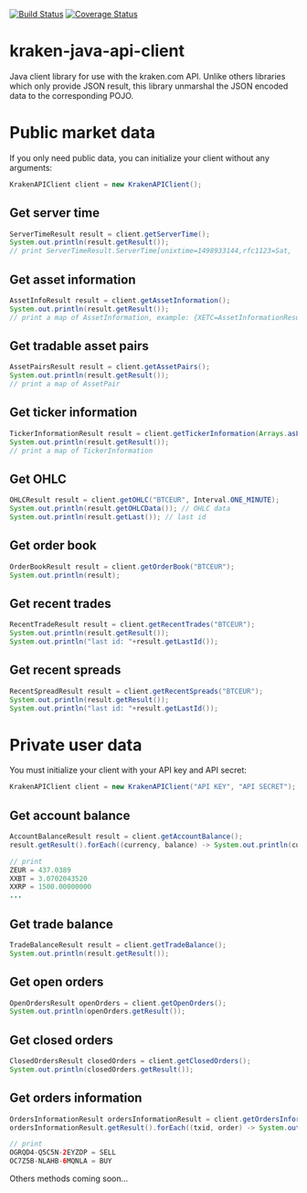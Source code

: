 [![Build Status](https://travis-ci.org/sbouclier/kraken-java-api-client.svg?branch=master)](https://travis-ci.org/sbouclier/kraken-java-api-client)
[![Coverage Status](https://coveralls.io/repos/github/sbouclier/kraken-java-api-client/badge.svg?branch=master)](https://coveralls.io/github/sbouclier/kraken-java-api-client?branch=master)

# kraken-java-api-client
Java client library for use with the kraken.com API. Unlike others libraries which only provide JSON result, this library unmarshal the JSON encoded data to the corresponding POJO.

# Public market data

If you only need public data, you can initialize your client without any arguments:

```java
KrakenAPIClient client = new KrakenAPIClient();
```

## Get server time

```java
ServerTimeResult result = client.getServerTime();
System.out.println(result.getResult());
// print ServerTimeResult.ServerTime[unixtime=1498933144,rfc1123=Sat,  1 Jul 17 18:19:04 +0000]
```

## Get asset information

```java
AssetInfoResult result = client.getAssetInformation();
System.out.println(result.getResult());
// print a map of AssetInformation, example: {XETC=AssetInformationResult.AssetInformation[alternateName=ETC,assetClass=currency,decimals=10,displayDecimals=5], XETH=AssetInformationResult.AssetInformation[alternateName=ETH,assetClass=currency,decimals=10,displayDecimals=5],...}
```

## Get tradable asset pairs

```java
AssetPairsResult result = client.getAssetPairs();
System.out.println(result.getResult());
// print a map of AssetPair
```

## Get ticker information

```java
TickerInformationResult result = client.getTickerInformation(Arrays.asList("BTCEUR","ETHEUR"));
System.out.println(result.getResult());
// print a map of TickerInformation
```

## Get OHLC

```java
OHLCResult result = client.getOHLC("BTCEUR", Interval.ONE_MINUTE);
System.out.println(result.getOHLCData()); // OHLC data
System.out.println(result.getLast()); // last id
```

## Get order book

```java
OrderBookResult result = client.getOrderBook("BTCEUR");
System.out.println(result);
```

## Get recent trades

```java
RecentTradeResult result = client.getRecentTrades("BTCEUR");
System.out.println(result.getResult());
System.out.println("last id: "+result.getLastId());
```

## Get recent spreads

```java
RecentSpreadResult result = client.getRecentSpreads("BTCEUR");
System.out.println(result.getResult());
System.out.println("last id: "+result.getLastId());
```

# Private user data

You must initialize your client with your API key and API secret:

```java
KrakenAPIClient client = new KrakenAPIClient("API KEY", "API SECRET");
```

## Get account balance

```java
AccountBalanceResult result = client.getAccountBalance();
result.getResult().forEach((currency, balance) -> System.out.println(currency + " = " + balance));

// print
ZEUR = 437.0389
XXBT = 3.0702043520
XXRP = 1500.00000000
...
```

## Get trade balance

```java
TradeBalanceResult result = client.getTradeBalance();
System.out.println(result.getResult());
```

## Get open orders

```java
OpenOrdersResult openOrders = client.getOpenOrders();
System.out.println(openOrders.getResult());
```

## Get closed orders

```java
ClosedOrdersResult closedOrders = client.getClosedOrders();
System.out.println(closedOrders.getResult());
```

## Get orders information

```java
OrdersInformationResult ordersInformationResult = client.getOrdersInformation(Arrays.asList("OGRQD4-Q5C5N-2EYZDP","OC7Z5B-NLAHB-6MQNLA"));
ordersInformationResult.getResult().forEach((txid, order) -> System.out.println(txid + " = " + order.description.type));

// print
OGRQD4-Q5C5N-2EYZDP = SELL
OC7Z5B-NLAHB-6MQNLA = BUY
```

Others methods coming soon...